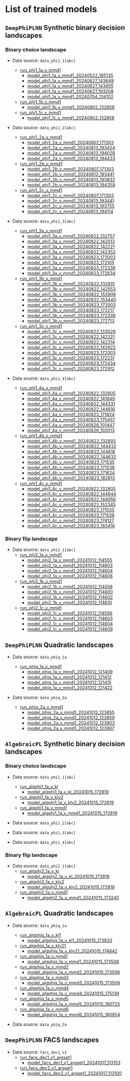 # List of trained models

## `DeepPhiPLNN` Synthetic binary decision landscapes

### Binary choice landscape

- Data source: `data_phi1_1[abc]`
    - [run_phi1_1a_v_mmd1](../model_training_args/plnn_synbindec/run_phi1_1a_v_mmd1.tsv)
        - [model_phi1_1a_v_mmd1_20240522_185135](./plnn_synbindec/model_phi1_1a_v_mmd1_20240522_185135)
        - [model_phi1_1a_v_mmd1_20240627_143649](./plnn_synbindec/model_phi1_1a_v_mmd1_20240627_143649)
        - [model_phi1_1a_v_mmd1_20240627_143655](./plnn_synbindec/model_phi1_1a_v_mmd1_20240627_143655)
        - [model_phi1_1a_v_mmd1_20240627_193208](./plnn_synbindec/model_phi1_1a_v_mmd1_20240627_193208)
        - [model_phi1_1a_v_mmd1_20240704_134102](./plnn_synbindec/model_phi1_1a_v_mmd1_20240704_134102)
    - [run_phi1_1b_v_mmd1](../model_training_args/plnn_synbindec/run_phi1_1b_v_mmd1.tsv)
        - [model_phi1_1b_v_mmd1_20240802_132858](./plnn_synbindec/model_phi1_1b_v_mmd1_20240802_132858) 
    - [run_phi1_1c_v_mmd1](../model_training_args/plnn_synbindec/run_phi1_1c_v_mmd1.tsv)
        - [model_phi1_1c_v_mmd1_20240802_132858](./plnn_synbindec/model_phi1_1c_v_mmd1_20240802_132858)

- Data source: `data_phi1_2[abc]`
    - [run_phi1_2a_v_mmd1](../model_training_args/plnn_synbindec/run_phi1_2a_v_mmd1.tsv)
        - [model_phi1_2a_v_mmd1_20240807_171303](./plnn_synbindec/model_phi1_2a_v_mmd1_20240807_171303) 
        - [model_phi1_2a_v_mmd1_20240813_193424](./plnn_synbindec/model_phi1_2a_v_mmd1_20240813_193424) 
        - [model_phi1_2a_v_mmd1_20240813_194028](./plnn_synbindec/model_phi1_2a_v_mmd1_20240813_194028) 
        - [model_phi1_2a_v_mmd1_20240813_194433](./plnn_synbindec/model_phi1_2a_v_mmd1_20240813_194433)
    - [run_phi1_2b_v_mmd1](../model_training_args/plnn_synbindec/run_phi1_2b_v_mmd1.tsv)
        - [model_phi1_2b_v_mmd1_20240807_171303](./plnn_synbindec/model_phi1_2b_v_mmd1_20240807_171303) 
        - [model_phi1_2b_v_mmd1_20240813_193441](./plnn_synbindec/model_phi1_2b_v_mmd1_20240813_193441) 
        - [model_phi1_2b_v_mmd1_20240813_193832](./plnn_synbindec/model_phi1_2b_v_mmd1_20240813_193832) 
        - [model_phi1_2b_v_mmd1_20240813_194359](./plnn_synbindec/model_phi1_2b_v_mmd1_20240813_194359) 
    - [run_phi1_2c_v_mmd1](../model_training_args/plnn_synbindec/run_phi1_2c_v_mmd1.tsv)
        - [model_phi1_2c_v_mmd1_20240807_171303](./plnn_synbindec/model_phi1_2c_v_mmd1_20240807_171303) 
        - [model_phi1_2c_v_mmd1_20240813_193441](./plnn_synbindec/model_phi1_2c_v_mmd1_20240813_193441) 
        - [model_phi1_2c_v_mmd1_20240813_193755](./plnn_synbindec/model_phi1_2c_v_mmd1_20240813_193755) 
        - [model_phi1_2c_v_mmd1_20240813_194114](./plnn_synbindec/model_phi1_2c_v_mmd1_20240813_194114)

- Data source: `data_phi1_3[abc]`
    - [run_phi1_3a_v_mmd1](../model_training_args/plnn_synbindec/run_phi1_3a_v_mmd1.tsv)
        - [model_phi1_3a_v_mmd1_20240822_132757](./plnn_synbindec/model_phi1_3a_v_mmd1_20240822_132757) 
        - [model_phi1_3a_v_mmd1_20240822_142013](./plnn_synbindec/model_phi1_3a_v_mmd1_20240822_142013) 
        - [model_phi1_3a_v_mmd1_20240822_142221](./plnn_synbindec/model_phi1_3a_v_mmd1_20240822_142221) 
        - [model_phi1_3a_v_mmd1_20240822_142352](./plnn_synbindec/model_phi1_3a_v_mmd1_20240822_142352) 
        - [model_phi1_3a_v_mmd1_20240823_172003](./plnn_synbindec/model_phi1_3a_v_mmd1_20240823_172003) 
        - [model_phi1_3a_v_mmd1_20240823_172105](./plnn_synbindec/model_phi1_3a_v_mmd1_20240823_172105) 
        - [model_phi1_3a_v_mmd1_20240823_172338](./plnn_synbindec/model_phi1_3a_v_mmd1_20240823_172338) 
        - [model_phi1_3a_v_mmd1_20240823_172634](./plnn_synbindec/model_phi1_3a_v_mmd1_20240823_172634)
    - [run_phi1_3b_v_mmd1](../model_training_args/plnn_synbindec/run_phi1_3b_v_mmd1.tsv)
        - [model_phi1_3b_v_mmd1_20240822_132815](./plnn_synbindec/model_phi1_3b_v_mmd1_20240822_132815) 
        - [model_phi1_3b_v_mmd1_20240822_142553](./plnn_synbindec/model_phi1_3b_v_mmd1_20240822_142553) 
        - [model_phi1_3b_v_mmd1_20240822_152909](./plnn_synbindec/model_phi1_3b_v_mmd1_20240822_152909) 
        - [model_phi1_3b_v_mmd1_20240822_153440](./plnn_synbindec/model_phi1_3b_v_mmd1_20240822_153440) 
        - [model_phi1_3b_v_mmd1_20240823_172003](./plnn_synbindec/model_phi1_3b_v_mmd1_20240823_172003) 
        - [model_phi1_3b_v_mmd1_20240823_172217](./plnn_synbindec/model_phi1_3b_v_mmd1_20240823_172217) 
        - [model_phi1_3b_v_mmd1_20240823_172338](./plnn_synbindec/model_phi1_3b_v_mmd1_20240823_172338) 
        - [model_phi1_3b_v_mmd1_20240823_172713](./plnn_synbindec/model_phi1_3b_v_mmd1_20240823_172713)
    - [run_phi1_3c_v_mmd1](../model_training_args/plnn_synbindec/run_phi1_3c_v_mmd1.tsv)
        - [model_phi1_3c_v_mmd1_20240822_133026](./plnn_synbindec/model_phi1_3c_v_mmd1_20240822_133026) 
        - [model_phi1_3c_v_mmd1_20240822_142221](./plnn_synbindec/model_phi1_3c_v_mmd1_20240822_142221) 
        - [model_phi1_3c_v_mmd1_20240822_142314](./plnn_synbindec/model_phi1_3c_v_mmd1_20240822_142314) 
        - [model_phi1_3c_v_mmd1_20240822_142622](./plnn_synbindec/model_phi1_3c_v_mmd1_20240822_142622) 
        - [model_phi1_3c_v_mmd1_20240823_172003](./plnn_synbindec/model_phi1_3c_v_mmd1_20240823_172003) 
        - [model_phi1_3c_v_mmd1_20240823_172231](./plnn_synbindec/model_phi1_3c_v_mmd1_20240823_172231) 
        - [model_phi1_3c_v_mmd1_20240823_172434](./plnn_synbindec/model_phi1_3c_v_mmd1_20240823_172434) 
        - [model_phi1_3c_v_mmd1_20240823_172912](./plnn_synbindec/model_phi1_3c_v_mmd1_20240823_172912)

- Data source: `data_phi1_4[abc]`
    - [run_phi1_4a_v_mmd1](../model_training_args/plnn_synbindec/run_phi1_4a_v_mmd1.tsv)
        - [model_phi1_4a_v_mmd1_20240822_132805](./plnn_synbindec/model_phi1_4a_v_mmd1_20240822_132805) 
        - [model_phi1_4a_v_mmd1_20240822_141949](./plnn_synbindec/model_phi1_4a_v_mmd1_20240822_141949) 
        - [model_phi1_4a_v_mmd1_20240822_144331](./plnn_synbindec/model_phi1_4a_v_mmd1_20240822_144331) 
        - [model_phi1_4a_v_mmd1_20240822_144616](./plnn_synbindec/model_phi1_4a_v_mmd1_20240822_144616) 
        - [model_phi1_4a_v_mmd1_20240823_171624](./plnn_synbindec/model_phi1_4a_v_mmd1_20240823_171624) 
        - [model_phi1_4a_v_mmd1_20240823_175457](./plnn_synbindec/model_phi1_4a_v_mmd1_20240823_175457) 
        - [model_phi1_4a_v_mmd1_20240826_101447](./plnn_synbindec/model_phi1_4a_v_mmd1_20240826_101447) 
        - [model_phi1_4a_v_mmd1_20240826_102013](./plnn_synbindec/model_phi1_4a_v_mmd1_20240826_102013) 
    - [run_phi1_4b_v_mmd1](../model_training_args/plnn_synbindec/run_phi1_4b_v_mmd1.tsv)
        - [model_phi1_4b_v_mmd1_20240822_132805](./plnn_synbindec/model_phi1_4b_v_mmd1_20240822_132805) 
        - [model_phi1_4b_v_mmd1_20240822_144432](./plnn_synbindec/model_phi1_4b_v_mmd1_20240822_144432) 
        - [model_phi1_4b_v_mmd1_20240822_144616](./plnn_synbindec/model_phi1_4b_v_mmd1_20240822_144616) 
        - [model_phi1_4b_v_mmd1_20240822_144632](./plnn_synbindec/model_phi1_4b_v_mmd1_20240822_144632) 
        - [model_phi1_4b_v_mmd1_20240823_171535](./plnn_synbindec/model_phi1_4b_v_mmd1_20240823_171535) 
        - [model_phi1_4b_v_mmd1_20240823_171538](./plnn_synbindec/model_phi1_4b_v_mmd1_20240823_171538) 
        - [model_phi1_4b_v_mmd1_20240823_171624](./plnn_synbindec/model_phi1_4b_v_mmd1_20240823_171624) 
        - [model_phi1_4b_v_mmd1_20240823_182813](./plnn_synbindec/model_phi1_4b_v_mmd1_20240823_182813) 
    - [run_phi1_4c_v_mmd1](../model_training_args/plnn_synbindec/run_phi1_4c_v_mmd1.tsv)        
        - [model_phi1_4c_v_mmd1_20240822_132805](./plnn_synbindec/model_phi1_4c_v_mmd1_20240822_132805) 
        - [model_phi1_4c_v_mmd1_20240822_144644](./plnn_synbindec/model_phi1_4c_v_mmd1_20240822_144644) 
        - [model_phi1_4c_v_mmd1_20240822_144956](./plnn_synbindec/model_phi1_4c_v_mmd1_20240822_144956) 
        - [model_phi1_4c_v_mmd1_20240822_152345](./plnn_synbindec/model_phi1_4c_v_mmd1_20240822_152345) 
        - [model_phi1_4c_v_mmd1_20240823_171535](./plnn_synbindec/model_phi1_4c_v_mmd1_20240823_171535) 
        - [model_phi1_4c_v_mmd1_20240823_171538](./plnn_synbindec/model_phi1_4c_v_mmd1_20240823_171538) 
        - [model_phi1_4c_v_mmd1_20240823_174127](./plnn_synbindec/model_phi1_4c_v_mmd1_20240823_174127) 
        - [model_phi1_4c_v_mmd1_20240823_183416](./plnn_synbindec/model_phi1_4c_v_mmd1_20240823_183416)


### Binary flip landscape

- Data source: `data_phi2_1[abc]`
    - [run_phi2_1a_v_mmd1](../model_training_args/plnn_synbindec/run_phi2_1a_v_mmd1.tsv)
        - [model_phi2_1a_v_mmd1_20241012_114555](./plnn_synbindec/model_phi2_1a_v_mmd1_20241012_114555) 
        - [model_phi2_1a_v_mmd1_20241012_114603](./plnn_synbindec/model_phi2_1a_v_mmd1_20241012_114603) 
        - [model_phi2_1a_v_mmd1_20241012_114604](./plnn_synbindec/model_phi2_1a_v_mmd1_20241012_114604) 
        - [model_phi2_1a_v_mmd1_20241012_114606](./plnn_synbindec/model_phi2_1a_v_mmd1_20241012_114606)
    - [run_phi2_1b_v_mmd1](../model_training_args/plnn_synbindec/run_phi2_1b_v_mmd1.tsv)
        - [model_phi2_1b_v_mmd1_20241012_114558](./plnn_synbindec/model_phi2_1b_v_mmd1_20241012_114558) 
        - [model_phi2_1b_v_mmd1_20241012_114600](./plnn_synbindec/model_phi2_1b_v_mmd1_20241012_114600) 
        - [model_phi2_1b_v_mmd1_20241012_114602](./plnn_synbindec/model_phi2_1b_v_mmd1_20241012_114602) 
        - [model_phi2_1b_v_mmd1_20241012_114610](./plnn_synbindec/model_phi2_1b_v_mmd1_20241012_114610)
    - [run_phi2_1c_v_mmd1](../model_training_args/plnn_synbindec/run_phi2_1c_v_mmd1.tsv)
        - [model_phi2_1c_v_mmd1_20241012_114556](./plnn_synbindec/model_phi2_1c_v_mmd1_20241012_114556) 
        - [model_phi2_1c_v_mmd1_20241012_114603](./plnn_synbindec/model_phi2_1c_v_mmd1_20241012_114603) 
        - [model_phi2_1c_v_mmd1_20241012_114604](./plnn_synbindec/model_phi2_1c_v_mmd1_20241012_114604) 
        - [model_phi2_1c_v_mmd1_20241012_114609](./plnn_synbindec/model_phi2_1c_v_mmd1_20241012_114609)


## `DeepPhiPLNN` Quadratic landscapes

- Data source: `data_phiq_1a`
    - [run_phiq_1a_v_mmd1](../model_training_args/plnn_quadratic/run_phiq_1a_v_mmd1.tsv)
        - [model_phiq_1a_v_mmd1_20241012_121409](./plnn_quadratic/model_phiq_1a_v_mmd1_20241012_121409) 
        - [model_phiq_1a_v_mmd1_20241012_121412](./plnn_quadratic/model_phiq_1a_v_mmd1_20241012_121412) 
        - [model_phiq_1a_v_mmd1_20241012_121415](./plnn_quadratic/model_phiq_1a_v_mmd1_20241012_121415) 
        - [model_phiq_1a_v_mmd1_20241012_121422](./plnn_quadratic/model_phiq_1a_v_mmd1_20241012_121422)

- Data source: `data_phiq_2a`
    - [run_phiq_2a_v_mmd1](../model_training_args/plnn_quadratic/run_phiq_2a_v_mmd1.tsv)
        - [model_phiq_2a_v_mmd1_20241012_123855](./plnn_quadratic/model_phiq_2a_v_mmd1_20241012_123855) 
        - [model_phiq_2a_v_mmd1_20241012_123859](./plnn_quadratic/model_phiq_2a_v_mmd1_20241012_123859) 
        - [model_phiq_2a_v_mmd1_20241012_123903](./plnn_quadratic/model_phiq_2a_v_mmd1_20241012_123903) 
        - [model_phiq_2a_v_mmd1_20241012_123907](./plnn_quadratic/model_phiq_2a_v_mmd1_20241012_123907)


## `AlgebraicPL` Synthetic binary decision landscapes

### Binary choice landscape

- Data source: `data_phi1_1[abc]`
    - [run_algphi1_1a_v_kl](../model_training_args/alg_synbindec/run_algphi1_1a_v_kl.tsv)
        - [model_algphi1_1a_v_kl_20241015_172819](./alg_synbindec/model_algphi1_1a_v_kl_20241015_172819)
    - [run_algphi1_1a_v_klv2](../model_training_args/alg_synbindec/run_algphi1_1a_v_klv2.tsv)
        - [model_algphi1_1a_v_klv2_20241015_172819](./alg_synbindec/model_algphi1_1a_v_klv2_20241015_172819)
    - [run_algphi1_1a_v_mmd1](../model_training_args/alg_synbindec/run_algphi1_1a_v_mmd1.tsv)
        - [model_algphi1_1a_v_mmd1_20241015_172819](./alg_synbindec/model_algphi1_1a_v_mmd1_20241015_172819)

- Data source: `data_phi1_2[abc]`

- Data source: `data_phi1_3[abc]`

- Data source: `data_phi1_4[abc]`
    

### Binary flip landscape

- Data source: `data_phi2_1[abc]`
    - [run_algphi2_1a_v_kl](../model_training_args/alg_synbindec/run_algphi2_1a_v_kl.tsv)
        - [model_algphi2_1a_v_kl_20241015_172819](./alg_synbindec/model_algphi2_1a_v_kl_20241015_172819)
    - [run_algphi2_1a_v_klv2](../model_training_args/alg_synbindec/run_algphi2_1a_v_klv2.tsv)
        - [model_algphi2_1a_v_klv2_20241015_172819](./alg_synbindec/model_algphi2_1a_v_klv2_20241015_172819)
    - [run_algphi2_1a_v_mmd1](../model_training_args/alg_synbindec/run_algphi2_1a_v_mmd1.tsv)
        - [model_algphi2_1a_v_mmd1_20241015_173245](./alg_synbindec/model_algphi2_1a_v_mmd1_20241015_173245)


## `AlgebraicPL` Quadratic landscapes

- Data source: `data_phiq_1a`
    - [run_algphiq_1a_v_kl1](../model_training_args/alg_quadratic/run_algphiq_1a_v_kl1.tsv)
        - [model_algphiq_1a_v_kl1_20241015_173833](./alg_quadratic/model_algphiq_1a_v_kl1_20241015_173833)
    - [run_algphiq_1a_v_klv21](../model_training_args/alg_quadratic/run_algphiq_1a_v_klv21.tsv)
        - [model_algphiq_1a_v_klv21_20241015_174842](./alg_quadratic/model_algphiq_1a_v_klv21_20241015_174842)
    - [run_algphiq_1a_v_mmd1](../model_training_args/alg_quadratic/run_algphiq_1a_v_mmd1.tsv)
        - [model_algphiq_1a_v_mmd1_20241015_173508](./alg_quadratic/model_algphiq_1a_v_mmd1_20241015_173508)
    - [run_algphiq_1a_v_mmd2](../model_training_args/alg_quadratic/run_algphiq_1a_v_mmd2.tsv)
        - [model_algphiq_1a_v_mmd2_20241015_173508](./alg_quadratic/model_algphiq_1a_v_mmd2_20241015_173508)
    - [run_algphiq_1a_v_mmd3](../model_training_args/alg_quadratic/run_algphiq_1a_v_mmd3.tsv)
        - [model_algphiq_1a_v_mmd3_20241015_173508](./alg_quadratic/model_algphiq_1a_v_mmd3_20241015_173508)
    - [run_algphiq_1a_v_mmd4](../model_training_args/alg_quadratic/run_algphiq_1a_v_mmd4.tsv)
        - [model_algphiq_1a_v_mmd4_20241015_175139](./alg_quadratic/model_algphiq_1a_v_mmd4_20241015_175139)
    - [run_algphiq_1a_v_mmd5](../model_training_args/alg_quadratic/run_algphiq_1a_v_mmd5.tsv)
        - [model_algphiq_1a_v_mmd5_20241015_180723](./alg_quadratic/model_algphiq_1a_v_mmd5_20241015_180723)
    - [run_algphiq_1a_v_mmd6](../model_training_args/alg_quadratic/run_algphiq_1a_v_mmd6.tsv)
        - [model_algphiq_1a_v_mmd6_20241015_180954](./alg_quadratic/model_algphiq_1a_v_mmd6_20241015_180954)

- Data source: `data_phiq_2a`


## `DeepPhiPLNN` FACS landscapes

- Data source: `facs_dec1_v1`
    - [run_facs_dec1_v1_argset1](../model_training_args/facs/run_facs_dec1_v1_argset1.tsv)
        - [model_facs_dec1_v1_argset1_20241017_113153](./facs/model_facs_dec1_v1_argset1_20241017_113153)
    - [run_facs_dec2_v1_argset1](../model_training_args/facs/run_facs_dec2_v1_argset1.tsv)
        - [model_facs_dec2_v1_argset1_20241017_113100](./facs/model_facs_dec2_v1_argset1_20241017_113100)
